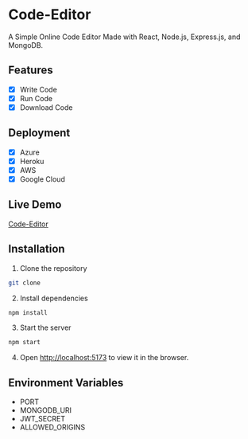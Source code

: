 # Code-Editor
 A Simple Online Code Editor Made with React, Node.js, Express.js, and MongoDB.

## Features
- [x] Write Code
- [x] Run Code
- [x] Download Code

## Deployment
- [x] Azure
- [x] Heroku
- [x] AWS
- [x] Google Cloud

## Live Demo
[Code-Editor](https://editor.daluabari.in/)

## Installation
1. Clone the repository
```bash
git clone
```
2. Install dependencies
```bash
npm install
```
3. Start the server
```bash
npm start
```
4. Open [http://localhost:5173](http://localhost:5173) to view it in the browser.

## Environment Variables
- PORT
- MONGODB_URI
- JWT_SECRET
- ALLOWED_ORIGINS